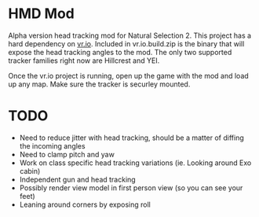HMD Mod
==========

Alpha version head tracking mod for Natural Selection 2. This project has a hard dependency on [vr.io](https://github.com/nandrews0424/vr.io). Included in vr.io.build.zip is the binary that will expose the head tracking angles to the mod. The only two supported tracker families right now are Hillcrest and YEI.

Once the vr.io project is running, open up the game with the mod and load up any map. Make sure the tracker is securley mounted.

TODO
==========

- Need to reduce jitter with head tracking, should be a matter of diffing the incoming angles
- Need to clamp pitch and yaw
- Work on class specific head tracking variations (ie. Looking around Exo cabin)
- Independent gun and head tracking
- Possibly render view model in first person view (so you can see your feet)
- Leaning around corners by exposing roll
